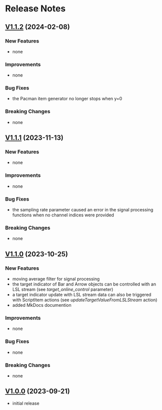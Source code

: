 # Release Notes

## [V1.1.2](https://github.com/neurofreiburg/yaga/releases/tag/v1.1.2) (2024-02-08)

### New Features

* none

### Improvements

* none

### Bug Fixes

* the Pacman item generator no longer stops when y=0

### Breaking Changes

* none

## [V1.1.1](https://github.com/neurofreiburg/yaga/releases/tag/v1.1.1) (2023-11-13)

### New Features

* none

### Improvements

* none

### Bug Fixes

* the sampling rate parameter caused an error in the signal processing functions when no channel indices were provided

### Breaking Changes

* none

## [V1.1.0](https://github.com/neurofreiburg/yaga/releases/tag/v1.1.0) (2023-10-25)

### New Features

* moving average filter for signal processing
* the target indicator of Bar and Arrow objects can be controlled with an LSL stream (see _target_online_control_ parameter)
* a target indicator update with LSL stream data can also be triggered with ScriptItem actions (see _updateTargetValueFromLSLStream_ action)
* added MkDocs documention 

### Improvements

* none

### Bug Fixes

* none

### Breaking Changes

* none

## [V1.0.0](https://github.com/neurofreiburg/yaga/releases/tag/v1.0.0) (2023-09-21)

* initial release
